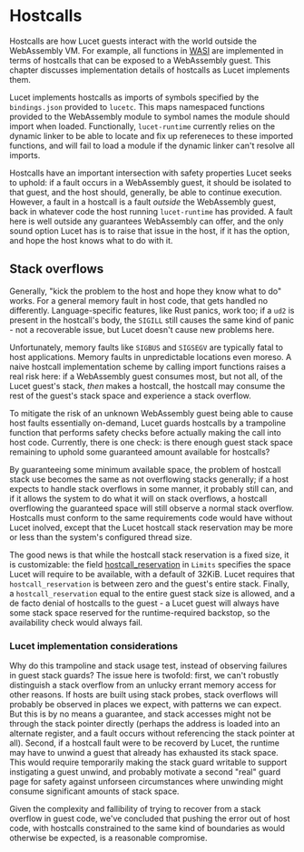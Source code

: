 # Hostcalls

Hostcalls are how Lucet guests interact with the world outside the WebAssembly
VM. For example, all functions in [WASI](https://github.com/bytecodealliance/wasmtime/blob/main/docs/WASI-intro.md) are implemented in terms of
hostcalls that can be exposed to a WebAssembly guest. This chapter discusses
implementation details of hostcalls as Lucet implements them.

Lucet implements hostcalls as imports of symbols specified by the
`bindings.json` provided to `lucetc`. This maps namespaced functions provided
to the WebAssembly module to symbol names the module should import when loaded.
Functionally, `lucet-runtime` currently relies on the dynamic linker to be able
to locate and fix up refereneces to these imported functions, and will fail to
load a module if the dynamic linker can't resolve all imports.

Hostcalls have an important intersection with safety properties Lucet seeks to
uphold: if a fault occurs in a WebAssembly guest, it should be isolated to that
guest, and the host should, generally, be able to continue execution. However,
a fault in a hostcall is a fault _outside_ the WebAssembly guest, back in
whatever code the host running `lucet-runtime` has provided. A fault here is
well outside any guarantees WebAssembly can offer, and the only sound option
Lucet has is to raise that issue in the host, if it has the option, and hope
the host knows what to do with it.

## Stack overflows

Generally, "kick the problem to the host and hope they know what to do" works.
For a general memory fault in host code, that gets handled no differently.
Language-specific features, like Rust panics, work too; if a `ud2` is present
in the hostcall's body, the `SIGILL` still causes the same kind of panic - not
a recoverable issue, but Lucet doesn't cause new problems here.

Unfortunately, memory faults like `SIGBUS` and `SIGSEGV` are typically fatal to
host applications. Memory faults in unpredictable locations even moreso. A
naive hostcall implementation scheme by calling import functions raises a real
risk here: if a WebAssembly guest consumes most, but not all, of the Lucet
guest's stack, _then_ makes a hostcall, the hostcall may consume the rest of
the guest's stack space and experience a stack overflow.

To mitigate the risk of an unknown WebAssembly guest being able to cause host
faults essentially on-demand, Lucet guards hostcalls by a trampoline function
that performs safety checks before actually making the call into host code.
Currently, there is one check: is there enough guest stack space remaining to
uphold some guaranteed amount available for hostcalls?

By guaranteeing some minimum available space, the problem of hostcall stack use
becomes the same as not overflowing stacks generally; if a host expects to
handle stack overflows in some manner, it probably still can, and if it allows
the system to do what it will on stack overflows, a hostcall overflowing the
guaranteed space will still observe a normal stack overflow. Hostcalls must
conform to the same requirements code would have without Lucet inolved, except
that the Lucet hostcall stack reservation may be more or less than the system's
configured thread size.

The good news is that while the hostcall stack reservation is a fixed size, it
is customizable: the field
[hostcall_reservation](https://docs.rs/lucet-runtime/0.7.0/lucet_runtime/struct.Limits.html#structfield.heap_memory_size)
in `Limits` specifies the space Lucet will require to be available, with a
default of 32KiB. Lucet requires that `hostcall_reservation` is between zero
and the guest's entire stack. Finally, a `hostcall_reservation` equal to the
entire guest stack size is allowed, and a de facto denial of hostcalls to the
guest - a Lucet guest will always have some stack space reserved for the
runtime-required backstop, so the availability check would always fail.

### Lucet implementation considerations

Why do this trampoline and stack usage test, instead of observing failures in
guest stack guards? The issue here is twofold: first, we can't robustly
distinguish a stack overflow from an unlucky errant memory access for other
reasons. If hosts are built using stack probes, stack overflows will probably
be observed in places we expect, with patterns we can expect. But this is by no
means a guarantee, and stack accesses might not be through the stack pointer
directly (perhaps the address is loaded into an alternate register, and a fault
occurs without referencing the stack pointer at all). Second, if a hostcall
fault were to be recoverd by Lucet, the runtime may have to unwind a guest that
already has exhausted its stack space. This would require temporarily making
the stack guard writable to support instigating a guest unwind, and probably
motivate a second "real" guard page for safety against unforseen circumstances
where unwinding might consume significant amounts of stack space.

Given the complexity and fallibility of trying to recover from a stack overflow
in guest code, we've concluded that pushing the error out of host code, with
hostcalls constrained to the same kind of boundaries as would otherwise be
expected, is a reasonable compromise.
